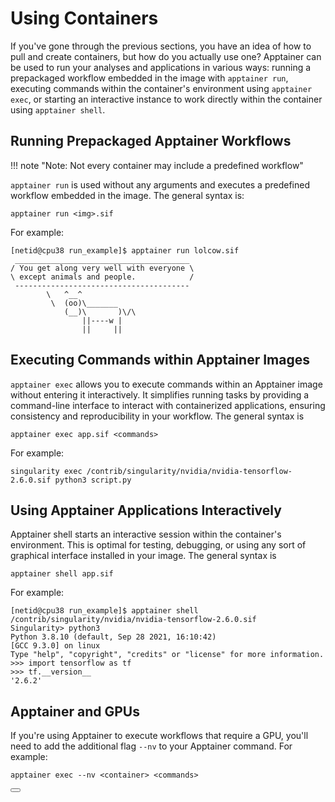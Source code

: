 <link rel="stylesheet" href="../../../assets/stylesheets/buttons.css">

# Using Containers

If you've gone through the previous sections, you have an idea of how to pull and create containers, but how do you actually use one? Apptainer can be used to run your analyses and applications in various ways: running a prepackaged workflow embedded in the image with `apptainer run`, executing commands within the container's environment using `apptainer exec`, or starting an interactive instance to work directly within the container using `apptainer shell`.



## Running Prepackaged Apptainer Workflows

!!! note "Note: Not every container may include a predefined workflow"

```apptainer run``` is used without any arguments and executes a predefined workflow embedded in the image. The general syntax is: 

```
apptainer run <img>.sif
```

For example:

```
[netid@cpu38 run_example]$ apptainer run lolcow.sif 
 _______________________________________
/ You get along very well with everyone \
\ except animals and people.            /
 ---------------------------------------
        \   ^__^
         \  (oo)\_______
            (__)\       )\/\
                ||----w |
                ||     ||
```

## Executing Commands within Apptainer Images

`apptainer exec` allows you to execute commands within an Apptainer image without entering it interactively. It simplifies running tasks by providing a command-line interface to interact with containerized applications, ensuring consistency and reproducibility in your workflow. The general syntax is

```
apptainer exec app.sif <commands> 
```

For example:

```
singularity exec /contrib/singularity/nvidia/nvidia-tensorflow-2.6.0.sif python3 script.py
```

## Using Apptainer Applications Interactively

Apptainer shell starts an interactive session within the container's environment. This is optimal for testing, debugging, or using any sort of graphical interface installed in your image. The general syntax is

```
apptainer shell app.sif
```

 For example:

```
[netid@cpu38 run_example]$ apptainer shell /contrib/singularity/nvidia/nvidia-tensorflow-2.6.0.sif
Singularity> python3
Python 3.8.10 (default, Sep 28 2021, 16:10:42) 
[GCC 9.3.0] on linux
Type "help", "copyright", "credits" or "license" for more information.
>>> import tensorflow as tf
>>> tf.__version__
'2.6.2'
```


## Apptainer and GPUs

If you're using Apptainer to execute workflows that require a GPU, you'll need to add the additional flag ```--nv``` to your Apptainer command. For example:

```
apptainer exec --nv <container> <commands>
```

<html>
<div class="button-container">
    <a href="../building_containers/"><button class="left-button"></button></a>
</div>
</html>

